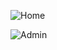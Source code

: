 ![Home](https://github.com/user-attachments/assets/278e1911-2063-4035-94b4-501a27f2dd1f)

![Admin](https://github.com/user-attachments/assets/6464f468-068e-4001-80e5-b71f2b5d84e2)
